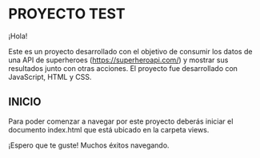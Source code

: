 # PROYECTO TEST
¡Hola!

Este es un proyecto desarrollado con el objetivo de consumir los datos de una API de superheroes (https://superheroapi.com/) y mostrar sus resultados junto con otras acciones. El proyecto fue desarrollado con JavaScript, HTML y CSS.

## INICIO
Para poder comenzar a navegar por este proyecto deberás iniciar el documento index.html que está ubicado en la carpeta views.

¡Espero que te guste!
Muchos éxitos navegando.
